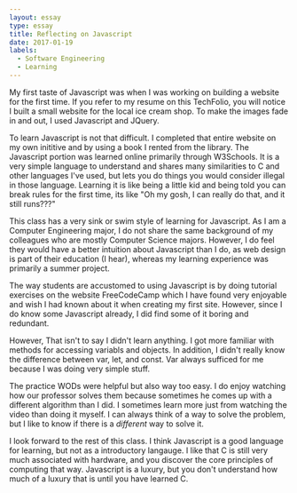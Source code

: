 ```yaml
---
layout: essay
type: essay
title: Reflecting on Javascript
date: 2017-01-19
labels:
  - Software Engineering
  - Learning
---
```


My first taste of Javascript was when I was working on building a website for the first time. If you refer to my resume on this TechFolio, you will notice I built a small website for the local ice cream shop. To make the images fade in and out, I used Javascript and JQuery.

To learn Javascript is not that difficult. I completed that entire website on my own inititive and by using a book I rented from the library. The Javascript portion was learned online primarily through W3Schools. It is a very simple language to understand and shares many similarities to C and other languages I've used, but lets you do things you would consider illegal in those language. Learning it is like being a little kid and being told you can break rules for the first time, its like "Oh my gosh, I can really do that, and it still runs???"

This class has a very sink or swim style of learning for Javascript. As I am a Computer Engineering major, I do not share the same background of my colleagues who are mostly Computer Science majors. However, I do feel they would have a better intuition about Javascript than I do, as web design is part of their education (I hear), whereas my learning experience was primarily a summer project.

The way students are accustomed to using Javascript is by doing tutorial exercises on the website FreeCodeCamp which I have found very enjoyable and wish I had known about it when creating my first site. However, since I do know some Javascript already, I did find some of it boring and redundant.

However, That isn't to say I didn't learn anything. I got more familiar with methods for accessing variabls and objects. In addition, I didn't really know the difference between var, let, and const. Var always sufficed for me because I was doing very simple stuff.

The practice WODs were helpful but also way too easy. I do enjoy watching how our professor solves them because sometimes he comes up with a different algorithm than I did. I sometimes learn more just from watching the video than doing it myself. I can always think of a way to solve the problem, but I like to know if there is a _different_ way to solve it.

I look forward to the rest of this class. I think Javascript is a good language for learning, but not as a introductory langauge. I like that C is still very much associated with hardware, and you discover the core principles of computing that way. Javascript is a luxury, but you don't understand how much of a luxury that is until you have learned C.

